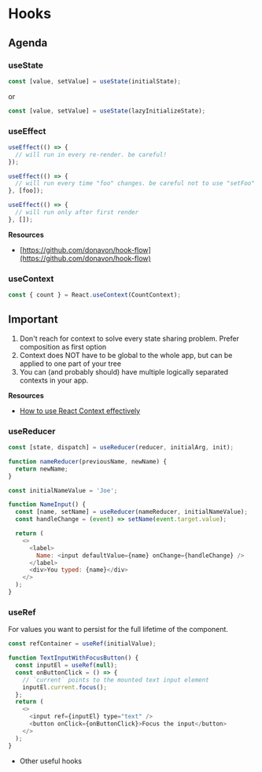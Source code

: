 # Hooks

## Agenda

### useState

```js
const [value, setValue] = useState(initialState);
```

or

```js
const [value, setValue] = useState(lazyInitializeState);
```

### useEffect

```js
useEffect(() => {
  // will run in every re-render. be careful!
});
```

```js
useEffect(() => {
  // will run every time "foo" changes. be careful not to use "setFoo" here
}, [foo]);
```

```js
useEffect(() => {
  // will run only after first render
}, []);
```

**Resources**

- [https://github.com/donavon/hook-flow](https://github.com/donavon/hook-flow)

### useContext

```js
const { count } = React.useContext(CountContext);
```

## Important

1. Don't reach for context to solve every state sharing problem. Prefer composition as first option
2. Context does NOT have to be global to the whole app, but can be applied to one part of your tree
3. You can (and probably should) have multiple logically separated contexts in your app.

**Resources**

- [How to use React Context effectively](https://kentcdodds.com/blog/how-to-use-react-context-effectively)

### useReducer

```js
const [state, dispatch] = useReducer(reducer, initialArg, init);
```

```js
function nameReducer(previousName, newName) {
  return newName;
}

const initialNameValue = 'Joe';

function NameInput() {
  const [name, setName] = useReducer(nameReducer, initialNameValue);
  const handleChange = (event) => setName(event.target.value);

  return (
    <>
      <label>
        Name: <input defaultValue={name} onChange={handleChange} />
      </label>
      <div>You typed: {name}</div>
    </>
  );
}
```

### useRef

For values you want to persist for the full lifetime of the component.

```js
const refContainer = useRef(initialValue);
```

```js
function TextInputWithFocusButton() {
  const inputEl = useRef(null);
  const onButtonClick = () => {
    // `current` points to the mounted text input element
    inputEl.current.focus();
  };
  return (
    <>
      <input ref={inputEl} type="text" />
      <button onClick={onButtonClick}>Focus the input</button>
    </>
  );
}
```

- Other useful hooks
